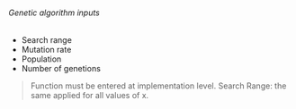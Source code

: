 ###### Genetic algorithm inputs
- Search range
- Mutation rate
- Population
- Number of genetions

>Function must be entered at implementation level.
>Search Range: the same applied for all values ​​of x.